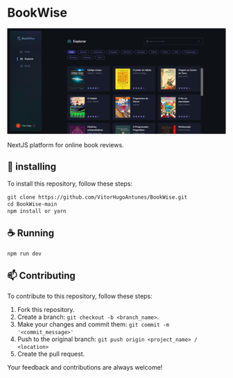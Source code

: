 # BookWise

<img src="https://github.com/VitorHugoAntunes/BookWise/blob/main/public/Book_wise.PNG?raw=true" alt="BookWise">

NextJS platform for online book reviews.

## 🚀 installing

To install this repository, follow these steps:
```
git clone https://github.com/VitorHugoAntunes/BookWise.git
cd BookWise-main
npm install or yarn
```

## ☕ Running

```
npm run dev
```

## 📫 Contributing

To contribute to this repository, follow these steps:

1. Fork this repository.
2. Create a branch: `git checkout -b <branch_name>`.
3. Make your changes and commit them: `git commit -m '<commit_message>'`
4. Push to the original branch: `git push origin <project_name> / <location>`
5. Create the pull request.

Your feedback and contributions are always welcome!

